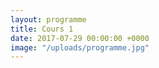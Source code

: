 ```yaml
---
layout: programme
title: Cours 1
date: 2017-07-29 00:00:00 +0000
image: "/uploads/programme.jpg"
---
```

